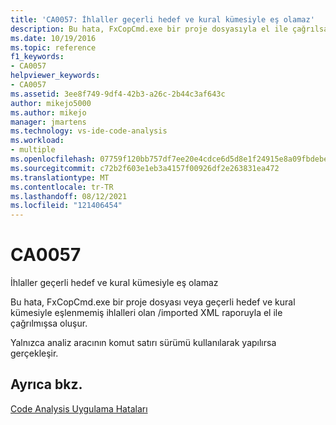 ```yaml
---
title: 'CA0057: İhlaller geçerli hedef ve kural kümesiyle eş olamaz'
description: Bu hata, FxCopCmd.exe bir proje dosyasıyla el ile çağrılsa veya geçerli hedef ve kural kümesiyle eşlenmemiş ihlalleri olan içe aktarılmış bir XML raporuyla çağrılmışsa oluşur.
ms.date: 10/19/2016
ms.topic: reference
f1_keywords:
- CA0057
helpviewer_keywords:
- CA0057
ms.assetid: 3ee8f749-9df4-42b3-a26c-2b44c3af643c
author: mikejo5000
ms.author: mikejo
manager: jmartens
ms.technology: vs-ide-code-analysis
ms.workload:
- multiple
ms.openlocfilehash: 07759f120bb757df7ee20e4cdce6d5d8e1f24915e8a09fbdebebfb642d625743
ms.sourcegitcommit: c72b2f603e1eb3a4157f00926df2e263831ea472
ms.translationtype: MT
ms.contentlocale: tr-TR
ms.lasthandoff: 08/12/2021
ms.locfileid: "121406454"
---
```

# <a name="ca0057"></a>CA0057

İhlaller geçerli hedef ve kural kümesiyle eş olamaz

Bu hata, FxCopCmd.exe bir proje dosyası veya geçerli hedef ve kural kümesiyle eşlenmemiş ihlalleri olan /imported XML raporuyla el ile çağrılmışsa oluşur.

Yalnızca analiz aracının komut satırı sürümü kullanılarak yapılırsa gerçekleşir.

## <a name="see-also"></a>Ayrıca bkz.
[Code Analysis Uygulama Hataları](../code-quality/code-analysis-application-errors.md)
